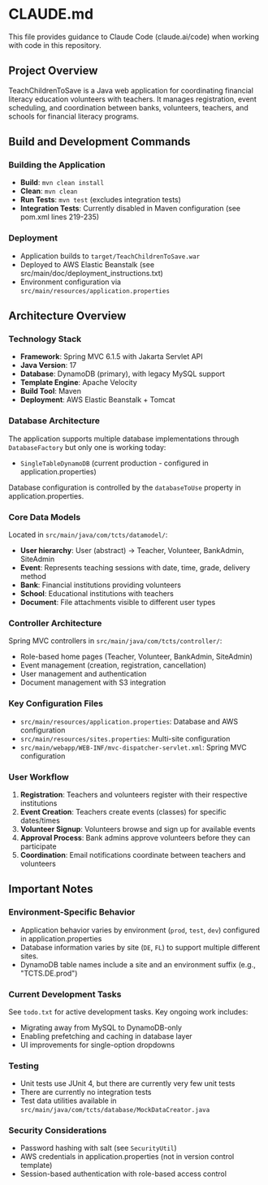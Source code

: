 # CLAUDE.md

This file provides guidance to Claude Code (claude.ai/code) when working with code in this repository.

## Project Overview

TeachChildrenToSave is a Java web application for coordinating financial literacy education volunteers with teachers. It manages registration, event scheduling, and coordination between banks, volunteers, teachers, and schools for financial literacy programs.

## Build and Development Commands

### Building the Application
- **Build**: `mvn clean install`
- **Clean**: `mvn clean`
- **Run Tests**: `mvn test` (excludes integration tests)
- **Integration Tests**: Currently disabled in Maven configuration (see pom.xml lines 219-235)

### Deployment
- Application builds to `target/TeachChildrenToSave.war`
- Deployed to AWS Elastic Beanstalk (see src/main/doc/deployment_instructions.txt)
- Environment configuration via `src/main/resources/application.properties`

## Architecture Overview

### Technology Stack
- **Framework**: Spring MVC 6.1.5 with Jakarta Servlet API
- **Java Version**: 17
- **Database**: DynamoDB (primary), with legacy MySQL support
- **Template Engine**: Apache Velocity
- **Build Tool**: Maven
- **Deployment**: AWS Elastic Beanstalk + Tomcat

### Database Architecture
The application supports multiple database implementations through `DatabaseFactory` but only one is working today:
- `SingleTableDynamoDB` (current production - configured in application.properties)

Database configuration is controlled by the `databaseToUse` property in application.properties.

### Core Data Models
Located in `src/main/java/com/tcts/datamodel/`:
- **User hierarchy**: User (abstract) → Teacher, Volunteer, BankAdmin, SiteAdmin
- **Event**: Represents teaching sessions with date, time, grade, delivery method
- **Bank**: Financial institutions providing volunteers
- **School**: Educational institutions with teachers
- **Document**: File attachments visible to different user types

### Controller Architecture
Spring MVC controllers in `src/main/java/com/tcts/controller/`:
- Role-based home pages (Teacher, Volunteer, BankAdmin, SiteAdmin)
- Event management (creation, registration, cancellation)
- User management and authentication
- Document management with S3 integration

### Key Configuration Files
- `src/main/resources/application.properties`: Database and AWS configuration
- `src/main/resources/sites.properties`: Multi-site configuration
- `src/main/webapp/WEB-INF/mvc-dispatcher-servlet.xml`: Spring MVC configuration

### User Workflow
1. **Registration**: Teachers and volunteers register with their respective institutions
2. **Event Creation**: Teachers create events (classes) for specific dates/times
3. **Volunteer Signup**: Volunteers browse and sign up for available events
4. **Approval Process**: Bank admins approve volunteers before they can participate
5. **Coordination**: Email notifications coordinate between teachers and volunteers

## Important Notes

### Environment-Specific Behavior
- Application behavior varies by environment (`prod`, `test`, `dev`) configured in application.properties
- Database information varies by site (`DE`, `FL`) to support multiple different sites.
- DynamoDB table names include a site and an environment suffix (e.g., "TCTS.DE.prod")

### Current Development Tasks
See `todo.txt` for active development tasks. Key ongoing work includes:
- Migrating away from MySQL to DynamoDB-only
- Enabling prefetching and caching in database layer
- UI improvements for single-option dropdowns

### Testing
- Unit tests use JUnit 4, but there are currently very few unit tests
- There are currently no integration tests
- Test data utilities available in `src/main/java/com/tcts/database/MockDataCreator.java`

### Security Considerations
- Password hashing with salt (see `SecurityUtil`)
- AWS credentials in application.properties (not in version control template)
- Session-based authentication with role-based access control